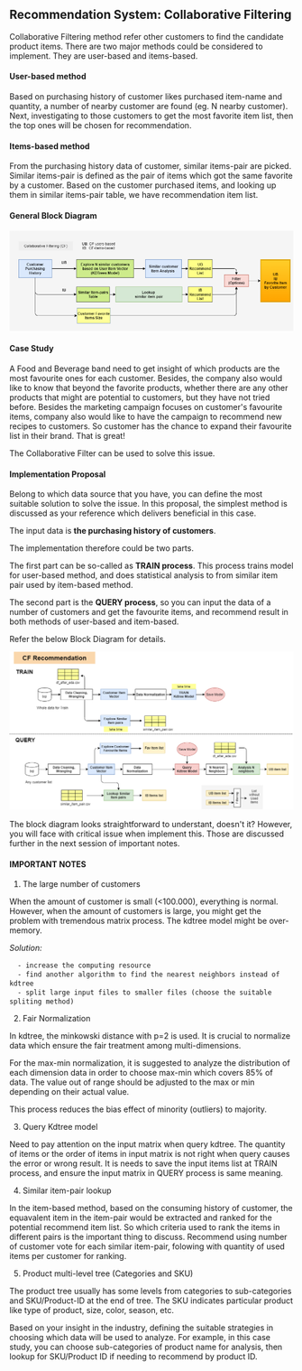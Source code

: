 ## Recommendation System: Collaborative Filtering

Collaborative Filtering method refer other customers to find the candidate product items.
There are two major methods could be considered to implement. They are user-based and items-based.

#### User-based method

Based on purchasing history of customer likes purchased item-name and quantity, a number of nearby customer are found (eg. N nearby customer). Next, investigating to those customers to get the most favorite item list, then the top ones will be chosen for recommendation.

#### Items-based method

From the purchasing history data of customer, similar items-pair are picked. Similar items-pair is defined as the pair of items which got the same favorite by a customer.
Based on the customer purchased items, and looking up them in similar items-pair table, we have recommendation item list.

#### General Block Diagram

![alt text](https://github.com/carfirst125/portfolio/blob/main/collaborative_recommendation_system/hlc_cfubib_c360_BlockDiagram.png?raw=true)

#### Case Study

A Food and Beverage band need to get insight of which products are the most favourite ones for each customer. Besides, the company also would like to know that beyond the favorite products, whether there are any other products that might are potential to customers, but they have not tried before. Besides the marketing campaign focuses on customer's favourite items, company also would like to have the campaign to recommend new recipes to customers. So customer has the chance to expand their favourite list in their brand. That is great! 

The Collaborative Filter can be used to solve this issue.

#### Implementation Proposal

Belong to which data source that you have, you can define the most suitable solution to solve the issue. 
In this proposal, the simplest method is discussed as your reference which delivers beneficial in this case.

The input data is **the purchasing history of customers**.

The implementation therefore could be two parts. 

The first part can be so-called as **TRAIN process**. This process trains model for user-based method, and does statistical analysis to from similar item pair used by item-based method.

The second part is the **QUERY process**, so you can input the data of a number of customers and get the favourite items, and recommend result in both methods of user-based and item-based.

Refer the below Block Diagram for details.

![alt text](https://github.com/carfirst125/portfolio/blob/main/collaborative_recommendation_system/hlc_cfubib_c360_BlockDiagramDetails.png?raw=true)

The block diagram looks straightforward to understant, doesn't it? However, you will face with critical issue when implement this. Those are discussed further in the next session of important notes.

#### IMPORTANT NOTES

1. The large number of customers

When the amount of customer is small (<100.000), everything is normal. However, when the amount of customers is large, you might get the problem with tremendous matrix process. The kdtree model might be over-memory.

*Solution:* 

      - increase the computing resource      
      - find another algorithm to find the nearest neighbors instead of kdtree       
      - split large input files to smaller files (choose the suitable spliting method)
 
 2. Fair Normalization
 
In kdtree, the minkowski distance with p=2 is used. It is crucial to normalize data which ensure the fair treatment among multi-dimensions.

For the max-min normalization, it is suggested to analyze the distribution of each dimension data in order to choose max-min which covers 85% of data. The value out of range should be adjusted to the max or min depending on their actual value.

This process reduces the bias effect of minority (outliers) to majority.

3. Query Kdtree model

Need to pay attention on the input matrix when query kdtree. The quantity of items or the order of items in input matrix is not right when query causes the error or wrong result. It is needs to save the input items list at TRAIN process, and ensure the input matrix in QUERY process is same meaning.

4. Similar item-pair lookup

In the item-based method, based on the consuming history of customer, the equavalent item in the item-pair would be extracted and ranked for the potential recommend item list. So which criteria used to rank the items in different pairs is the important thing to discuss. Recommend using number of customer vote for each similar item-pair, folowing with quantity of used items per customer for ranking.

5. Product multi-level tree (Categories and SKU)

The product tree usually has some levels from categories to sub-categories and SKU/Product-ID at the end of tree. The SKU indicates particular product like type of product, size, color, season, etc. 

Based on your insight in the industry, defining the suitable strategies in choosing which data will be used to analyze. For example, in this case study, you can choose sub-categories of product name for analysis, then lookup for SKU/Product ID if needing to recommend by product ID. 





